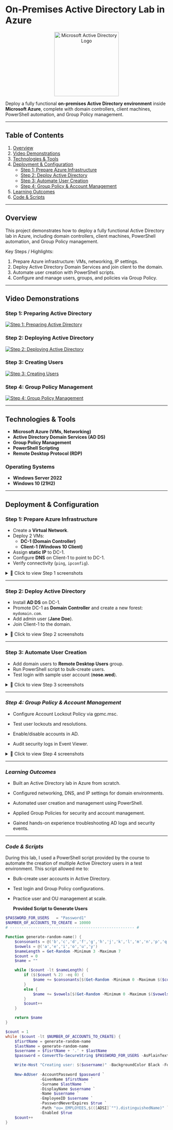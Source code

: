 # On-Premises Active Directory Lab in Azure  

<p align="center">
  <img src="https://i.imgur.com/pU5A58S.png" alt="Microsoft Active Directory Logo" width="200"/>
</p>

Deploy a fully functional **on-premises Active Directory environment** inside **Microsoft Azure**, complete with domain controllers, client machines, PowerShell automation, and Group Policy management.  

---

## **Table of Contents**  
1. [Overview](#overview)  
2. [Video Demonstrations](#video-demonstrations)  
3. [Technologies & Tools](#technologies--tools)    
4. [Deployment & Configuration](#deployment--configuration)  
   - [Step 1: Prepare Azure Infrastructure](#step-1-prepare-azure-infrastructure)  
   - [Step 2: Deploy Active Directory](#step-2-deploy-active-directory)  
   - [Step 3: Automate User Creation](#step-3-automate-user-creation)  
   - [Step 4: Group Policy & Account Management](#step-4-group-policy--account-management)  
5. [Learning Outcomes](#learning-outcomes)  
6. [Code & Scripts](#code--scripts)  

---

## **Overview**

This project demonstrates how to deploy a fully functional Active Directory lab in Azure, including domain controllers, client machines, PowerShell automation, and Group Policy management.

Key Steps / Highlights:
1. Prepare Azure infrastructure: VMs, networking, IP settings.
2. Deploy Active Directory Domain Services and join client to the domain.
3. Automate user creation with PowerShell scripts.
4. Configure and manage users, groups, and policies via Group Policy.


---

## **Video Demonstrations**  

### Step 1: Preparing Active Directory  
[![Step 1: Preparing Active Directory](https://img.youtube.com/vi/LecWaZvwVhA/hqdefault.jpg)](https://youtu.be/LecWaZvwVhA)  

### Step 2: Deploying Active Directory  
[![Step 2: Deploying Active Directory](https://img.youtube.com/vi/P3ETSjE38Co/hqdefault.jpg)](https://youtu.be/P3ETSjE38Co)  

### Step 3: Creating Users  
[![Step 3: Creating Users](https://img.youtube.com/vi/9BPQEOOHzIU/hqdefault.jpg)](https://youtu.be/9BPQEOOHzIU)  

### Step 4: Group Policy Management  
[![Step 4: Group Policy Management](https://img.youtube.com/vi/u01zGACmFpI/hqdefault.jpg)](https://youtu.be/u01zGACmFpI)  

---

## **Technologies & Tools**  
- **Microsoft Azure (VMs, Networking)**  
- **Active Directory Domain Services (AD DS)**  
- **Group Policy Management**  
- **PowerShell Scripting**  
- **Remote Desktop Protocol (RDP)**  

### Operating Systems  
- **Windows Server 2022**  
- **Windows 10 (21H2)**  

---

## **Deployment & Configuration**  

### **Step 1: Prepare Azure Infrastructure**  
- Create a **Virtual Network**.  
- Deploy 2 VMs:  
  - **DC-1 (Domain Controller)**  
  - **Client-1 (Windows 10 Client)**  
- Assign **static IP** to DC-1.  
- Configure **DNS** on Client-1 to point to DC-1.  
- Verify connectivity (`ping`, `ipconfig`).  

<details>
<summary>📸 Click to view Step 1 screenshots</summary>

<img width="1600" src="https://github.com/user-attachments/assets/d55772b5-487e-4cb0-acfe-c1ade1fe2298" />  

---

<img width="1600" src="https://github.com/user-attachments/assets/3dfa1612-4449-4f86-95ba-87b924cb2b47" />  

---

<img width="1600" src="https://github.com/user-attachments/assets/bd6f8a1c-9a38-48cd-8086-4e52bd1a7631" />  

---

<img width="1600" src="https://github.com/user-attachments/assets/24fa2734-a2e1-416f-8314-adfe52de0e5f" />  

---

<img width="1600" src="https://github.com/user-attachments/assets/060bacae-a942-4499-83eb-b498f42e66ca" />  

---

<img width="1600" src="https://github.com/user-attachments/assets/a6517164-d384-4a6d-882f-44ca272329b3" />  

---

<img width="1600" src="https://github.com/user-attachments/assets/23c9d5cd-1b7d-424b-9cdb-6765eaf298a1" />  

---

<img width="1600" src="https://github.com/user-attachments/assets/2019735b-1b48-42f4-a2b5-ec3e77d792c8" />  

</details> 


---

### **Step 2: Deploy Active Directory**  
- Install **AD DS** on DC-1.  
- Promote DC-1 as **Domain Controller** and create a new forest: `mydomain.com`.  
- Add admin user (**Jane Doe**).  
- Join Client-1 to the domain.  

<details>
<summary>📸 Click to view Step 2 screenshots</summary>

<img width="1600" src="https://github.com/user-attachments/assets/5ee9be30-733d-48ec-9f06-9015fffe9d38" />  

---

<img width="1600" src="https://github.com/user-attachments/assets/6888f45c-29e9-46f3-a149-eced6b29cc5a" />  

---

<img width="1600" src="https://github.com/user-attachments/assets/291f86d2-4081-433e-8f10-b31a1aa74bb6" />  

---

<img width="1600" src="https://github.com/user-attachments/assets/894bf2c8-733d-40c4-ad89-e47e59bcc14f" />  

---

<img width="1600" src="https://github.com/user-attachments/assets/dce8cb50-2e26-41e8-b4da-ad472b056b88" />  

---

<img width="1600" src="https://github.com/user-attachments/assets/9524fabb-980c-451d-98b5-54801c363585" />  

---

<img width="1600" src="https://github.com/user-attachments/assets/de0efa17-116a-419b-ba6f-8155c4cb942e" />  

</details>  



---


### **Step 3: Automate User Creation**  
- Add domain users to **Remote Desktop Users** group.  
- Run PowerShell script to bulk-create users.  
- Test login with sample user account (**nose.wed**).

<details>
<summary>📸 Click to view Step 3 screenshots</summary>

<img width="1600" src="https://github.com/user-attachments/assets/0a61881b-dd78-47ee-984c-0894681b19fd" />  

---

<img width="1600" src="https://github.com/user-attachments/assets/1b48f07b-c7f2-4eda-8733-28e03a03f716" />  

---

<img width="1600" src="https://github.com/user-attachments/assets/2206ac3d-3da2-4036-95c6-5d0302204d91" />  

---

<img width="1600" src="https://github.com/user-attachments/assets/c804a2f0-d4eb-4771-9557-6356f768134e" />  

</details>


---

### ***Step 4: Group Policy & Account Management***
- Configure Account Lockout Policy via gpmc.msc.

- Test user lockouts and resolutions.

- Enable/disable accounts in AD.

- Audit security logs in Event Viewer.

<details>
<summary>📸 Click to view Step 4 screenshots</summary>

<img width="1600" src="https://github.com/user-attachments/assets/34af0a1c-964d-4cb8-be65-8f18c8579f6c" /> 

---

<img width="1600" src="https://github.com/user-attachments/assets/050df9ef-987e-4a4a-aea2-6abe38043649" />  

---

<img width="1600" src="https://github.com/user-attachments/assets/4f8ac407-d5af-4910-80ca-00641995f28b" />  

---

<img width="1600" src="https://github.com/user-attachments/assets/192b9e7e-186c-441a-9ab0-10afb3e024c7" />  

---

<img width="1600" src="https://github.com/user-attachments/assets/368a787c-9b71-4c5d-a7d6-ef5a50b5bbb2" />  

---

<img width="1600" src="https://github.com/user-attachments/assets/4f1294b2-7252-4086-b64f-b825d06796d8" />  

</details>  


---



### ***Learning Outcomes***
- Built an Active Directory lab in Azure from scratch.

- Configured networking, DNS, and IP settings for domain environments.

- Automated user creation and management using PowerShell.

- Applied Group Policies for security and account management.

- Gained hands-on experience troubleshooting AD logs and security events.


---



### ***Code & Scripts***

During this lab, I used a PowerShell script provided by the course to automate the creation of multiple Active Directory users in a test environment. This script allowed me to:

- Bulk-create user accounts in Active Directory.
- Test login and Group Policy configurations.
- Practice user and OU management at scale.

  **Provided Script to Generate Users**

  
```powershell
$PASSWORD_FOR_USERS   = "Password1"
$NUMBER_OF_ACCOUNTS_TO_CREATE = 10000
# ------------------------------------------------------ #

Function generate-random-name() {
    $consonants = @('b','c','d','f','g','h','j','k','l','m','n','p','q','r','s','t','v','w','x','z')
    $vowels = @('a','e','i','o','u','y')
    $nameLength = Get-Random -Minimum 3 -Maximum 7
    $count = 0
    $name = ""

    while ($count -lt $nameLength) {
        if ($($count % 2) -eq 0) {
            $name += $consonants[$(Get-Random -Minimum 0 -Maximum $($consonants.Count - 1))]
        }
        else {
            $name += $vowels[$(Get-Random -Minimum 0 -Maximum $($vowels.Count - 1))]
        }
        $count++
    }

    return $name
}

$count = 1
while ($count -lt $NUMBER_OF_ACCOUNTS_TO_CREATE) {
    $fisrtName = generate-random-name
    $lastName = generate-random-name
    $username = $fisrtName + '.' + $lastName
    $password = ConvertTo-SecureString $PASSWORD_FOR_USERS -AsPlainText -Force

    Write-Host "Creating user: $($username)" -BackgroundColor Black -ForegroundColor Cyan
    
    New-AdUser -AccountPassword $password `
               -GivenName $firstName `
               -Surname $lastName `
               -DisplayName $username `
               -Name $username `
               -EmployeeID $username `
               -PasswordNeverExpires $true `
               -Path "ou=_EMPLOYEES,$(([ADSI]`"").distinguishedName)" `
               -Enabled $true
    $count++
}









